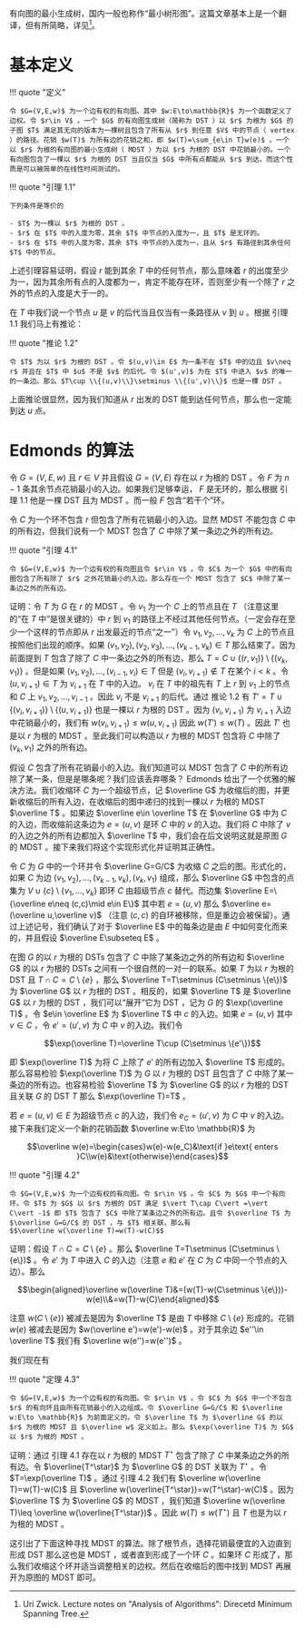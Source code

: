 有向图的最小生成树，国内一般也称作“最小树形图”。这篇文章基本上是一个翻译，但有所简略，详见[^1]。

# 基本定义

!!! quote "定义"

    令 $G=(V,E,w)$ 为一个边有权的有向图。其中 $w:E\to\mathbb{R}$ 为一个函数定义了边权。令 $r\in V$ 。一个 $G$ 的有向图生成树（简称为 DST ）以 $r$ 为根为 $G$ 的子图 $T$ 满足其无向的版本为一棵树且包含了所有从 $r$ 到任意 $V$ 中的节点（ vertex ）的路径。花销 $w(T)$ 为所有边的花销之和，即 $w(T)=\sum_{e\in T}w(e)$ 。一个以 $r$ 为根的有向图的最小生成树（ MDST ）为以 $r$ 为根的 DST 中花销最小的。一个有向图包含了一棵以 $r$ 为根的 DST 当且仅当 $G$ 中所有点都能从 $r$ 到达。而这个性质是可以被简单的在线性时间测试的。

!!! quote "引理 1.1"

    下列条件是等价的

    - $T$ 为一棵以 $r$ 为根的 DST 。
    - $r$ 在 $T$ 中的入度为零，其余 $T$ 中节点的入度为一，且 $T$ 是无环的。
    - $r$ 在 $T$ 中的入度为零，其余 $T$ 中节点的入度为一，且从 $r$ 有路径到其余任何 $T$ 中的节点。

上述引理容易证明，假设 $r$ 能到其余 $T$ 中的任何节点，那么意味着 $r$ 的出度至少为一，因为其余所有点的入度都为一，肯定不能存在环，否则至少有一个除了 $r$ 之外的节点的入度是大于一的。

在 $T$ 中我们说一个节点 $u$ 是 $v$ 的后代当且仅当有一条路径从 $v$ 到 $u$ 。根据 引理 1.1 我们马上有推论：

!!! quote "推论 1.2"

    令 $T$ 为以 $r$ 为根的 DST 。令 $(u,v)\in E$ 为一条不在 $T$ 中的边且 $v\neq r$ 并且在 $T$ 中 $u$ 不是 $v$ 的后代。令 $(u',v)$ 为在 $T$ 中进入 $v$ 的唯一的一条边。那么 $T\cup \\{(u,v)\\}\setminus \\{(u',v)\\}$ 也是一棵 DST 。

上面推论很显然，因为我们知道从 $r$ 出发的 DST 能到达任何节点，那么也一定能到达 $u$ 点。

# Edmonds 的算法

令 $G=(V,E,w)$ 且 $r\in V$ 并且假设 $G=(V,E)$ 存在以 $r$ 为根的 DST 。令 $F$ 为 $n-1$ 条其余节点花销最小的入边。如果我们足够幸运， $F$ 是无环的，那么根据 引理 1.1 他是一棵 DST 且为 MDST 。而一般 $F$ 包含“若干个”环。

令 $C$ 为一个环不包含 $r$ 但包含了所有花销最小的入边。显然 MDST 不能包含 $C$ 中的所有边，但我们说有一个 MDST 包含了 $C$ 中除了某一条边之外的所有边。

!!! quote "引理 4.1"

    令 $G=(V,E,w)$ 为一个边有权的有向图且令 $r\in V$ 。令 $C$ 为一个 $G$ 中的有向圈包含了所有除了 $r$ 之外花销最小的入边。那么存在一个 MDST 包含了 $C$ 中除了某一条边之外的所有边。

证明：令 $T$ 为 $G$ 在 $r$ 的 MDST 。令 $v_1$ 为一个 $C$ 上的节点且在 $T$ （注意这里的“在 $T$ 中”是很关键的）中 $r$ 到 $v_1$
的路径上不经过其他任何节点。（一定会存在至少一个这样的节点即从 $r$ 出发最近的节点“之一”）令 $v_1,v_2,\dots,v_k$ 为 $C$ 上的节点且按照他们出现的顺序。如果 $(v_1,v_2),(v_2,v_3),\dots ,(v_{k-1},v_k)\in T$ 那么结束了。因为前面提到 $T$ 包含了除了 $C$ 中一条边之外的所有边，那么 $T=C\cup \{(r,v_1)\}\setminus \{(v_k,v_1)\}$ 。但是如果 $(v_1,v_2),\dots ,(v_{i-1},v_i)\in T$ 但是 $(v_i,v_{i+1})\notin T$ 在某个 $i\lt k$ 。令 $(u,v_{i+1})\in T$ 为 $v_{i+1}$ 在 $T$ 中的入边。 $v_i$ 在 $T$ 中的祖先有 $T$ 上 $r$ 到 $v_1$ 上的节点和 $C$ 上 $v_1,v_2,\dots ,v_{i-1}$ 。因此 $v_i$ 不是 $v_{i+1}$ 的后代。通过 推论 1.2 有 $T'=T\cup \{(v_i,v_{i+1})\}\setminus \{(u,v_{i+1})\}$ 也是一棵以 $r$ 为根的 DST 。因为 $(v_i,v_{i+1})$ 为 $v_{i+1}$ 入边中花销最小的，我们有 $w(v_i,v_{i+1})\leq w(u,v_{i+1})$ 因此 $w(T')\leq w(T)$ 。因此 $T'$ 也是以 $r$ 为根的 MDST 。至此我们可以构造以 $r$ 为根的 MDST 包含将 $C$ 中除了 $(v_k,v_1)$ 之外的所有边。

假设 $C$ 包含了所有花销最小的入边。我们知道可以 MDST 包含了 $C$ 中的所有边除了某一条，但是是哪条呢？我们应该丢弃哪条？ Edmonds 给出了一个优雅的解决方法。我们收缩环 $C$ 为一个超级节点，记 $\overline G$ 为收缩后的图，并更新收缩后的所有入边，在收缩后的图中递归的找到一棵以 $r$ 为根的 MDST $\overline T$ 。如果边 $\overline e\in \overline T$ 在 $\overline G$ 中为 $C$ 的入边，而收缩前这条边为 $e=(u,v)$ 是环 $C$ 中的 $v$ 的入边。我们将 $C$ 中除了 $v$ 的入边之外的所有边都加入 $\overline T$ 中，我们会在后文说明这就是原图 $G$ 的 MDST 。接下来我们将这个实现形式化并证明其正确性。

令 $C$ 为 $G$ 中的一个环并令 $\overline G=G/C$ 为收缩 $C$ 之后的图。形式化的，如果 $C$ 为边 $(v_1,v_2),\dots ,(v_{k-1},v_k),(v_k,v_1)$ 组成，那么 $\overline G$ 中包含的点集为 $V\cup \{c\}\setminus \{v_1,\dots ,v_k\}$ 即环 $C$ 由超级节点 $c$ 替代。而边集 $\overline E=\{\overline e\neq (c,c)\mid e\in E\}$ 其中若 $e=(u,v)$ 那么 $\overline e=(\overline u,\overline v)$ （注意 $(c,c)$ 的自环被移除，但是重边会被保留）。通过上述记号，我们确认了对于 $\overline E$ 中的每条边是由 $E$ 中如何变化而来的，并且假设 $\overline E\subseteq E$ 。

在图 $G$ 的以 $r$ 为根的 DSTs 包含了 $C$ 中除了某条边之外的所有边和 $\overline G$ 的以 $r$ 为根的 DSTs 之间有一个很自然的一对一的联系。如果 $T$ 为以 $r$ 为根的 DST 且 $T\cap C=C\setminus \{e\}$ ，那么 $\overline T=T\setminus (C\setminus \{e\})$ 为 $\overline G$ 以 $r$ 为根的 DST 。相反的，如果 $\overline T$ 是 $\overline G$ 以 $r$ 为根的 DST ，我们可以“展开”它为 DST ，记为 $G$ 的 $\exp(\overline T)$ 。令 $e\in \overline E$ 为 $\overline T$ 中 $c$ 的入边。如果 $e=(u,v)$ 其中 $v\in C$ ，令 $e'=(u',v)$ 为 $C$ 中 $v$ 的入边。我们令

$$\exp(\overline T)=\overline T\cup (C\setminus \{e'\})$$

即 $\exp(\overline T)$ 为将 $C$ 上除了 $e'$ 的所有边加入 $\overline T$ 形成的。那么容易检验 $\exp(\overline T)$ 为 $G$ 以 $r$ 为根的 DST 且包含了 $C$ 中除了某一条边的所有边。也容易检验 $\overline T$ 为 $\overline G$ 的以 $r$ 为根的 DST 且关联 $G$ 的 DST $T$ 那么 $\exp(\overline T)=T$ 。

若 $e=(u,v)\in E$ 为超级节点 $c$ 的入边，我们令 $e_C=(u',v)$ 为 $C$ 中 $v$ 的入边。接下来我们定义一个新的花销函数 $\overline w:E\to \mathbb{R}$ 为

$$\overline w(e)=\begin{cases}w(e)-w(e_C)&\text{if }e\text{ enters }C\\w(e)&\text{otherwise}\end{cases}$$

!!! quote "引理 4.2"

    令 $G=(V,E,w)$ 为一个边有权的有向图。令 $r\in V$ 。令 $C$ 为 $G$ 中一个有向环。令 $T$ 为 $G$ 以 $r$ 为根的 DST 满足 $\vert T\cap C\vert =\vert C\vert -1$ 即 $T$ 包含了 $C$ 中除了某条边之外的所有边。且令 $\overline T$ 为 $\overline G=G/C$ 的 DST ，与 $T$ 相关联，那么有
    $$\overline w(\overline T)=w(T)-w(C)$$

证明：假设 $T\cap C=C\setminus \{e\}$ 。那么 $\overline T=T\setminus (C\setminus \{e\})$ 。令 $e'$ 为 $T$ 中进入 $C$ 的入边（注意 $e$ 和 $e'$ 在 $C$ 为 $C$ 中同一个节点的入边）。那么

$$\begin{aligned}\overline w(\overline T)&=(w(T)-w(C\setminus \{e\}))-w(e)\\&=w(T)-w(C)\end{aligned}$$

注意 $w(C\setminus \{e\})$ 被减去是因为 $\overline T$ 是由 $T$ 中移除 $C\setminus \{e\}$ 形成的。花销 $w(e)$ 被减去是因为 $w(\overline e')=w(e')-w(e)$ 。对于其余边 $e''\in \overline T$ 我们有 $\overline w(e'')=w(e'')$ 。

我们现在有

!!! quote "定理 4.3"

    令 $G=(V,E,w)$ 为一个边有权的有向图。令 $r\in V$ 。令 $C$ 为 $G$ 中一个不包含 $r$ 的有向环且由所有花销最小的入边组成。令 $\overline G=G/C$ 和 $\overline w:E\to \mathbb{R}$ 为前面定义的。令 $\overline T$ 为 $\overline G$ 的以 $r$ 为根的 MDST 且 $\overline w$ 定义如上。那么 $\exp(\overline T)$ 为 $G$ 以 $r$ 为根的 MDST 。

证明：通过 引理 4.1 存在以 $r$ 为根的 MDST $T^\star$ 包含了除了 $C$ 中某条边之外的所有边。令 $\overline{T^\star}$ 为 $\overline G$ 的 DST 关联为 $T^\star$ 。令 $T=\exp(\overline T)$ 。通过 引理 4.2 我们有 $\overline w(\overline T)=w(T)-w(C)$ 且 $\overline w(\overline{T^\star})=w(T^\star)-w(C)$ 。因为 $\overline T$ 为 $\overline G$ 的 MDST ，我们知道 $\overline w(\overline T)\leq \overline w(\overline{T^\star})$ 。因此 $w(T)\leq w(T^\star)$ 且 $T$ 也是为以 $r$ 为根的 MDST 。

这引出了下面这种寻找 MDST 的算法。除了根节点，选择花销最便宜的入边直到形成 DST 那么这也是 MDST ，或者直到形成了一个环 $C$ 。如果环 $C$ 形成了，那么我们收缩这个环并适当调整相关的边权。然后在收缩后的图中找到 MDST 再展开为原图的 MDST 即可。

[^1]: Uri Zwick. Lecture notes on "Analysis of Algorithms": Direcetd Minimum Spanning Tree.
